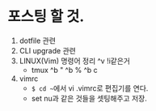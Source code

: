 # 포스팅 할 것.  

1. dotfile 관련  
2. CLI upgrade 관련  
3. LINUX(Vim) 명령어 정리 ^v !i같은거  
    - tmux ^b " ^b % ^b c
4. vimrc
    - ```$ cd ~```에서 vi .vimrc로 편집기를 연다.  
    - set nu과 같은 것들을 셋팅해주고 저장.  
    
